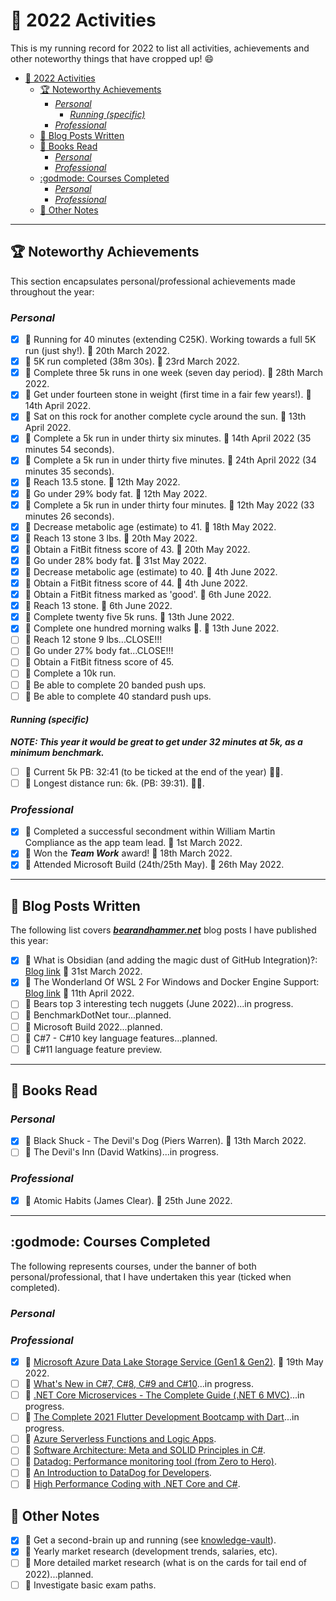 # :confetti_ball: 2022 Activities

This is my running record for 2022 to list all activities, achievements and other noteworthy things that have cropped up! :smile:

- [:confetti_ball: 2022 Activities](#confetti_ball-2022-activities)
  - [:trophy: Noteworthy Achievements](#trophy-noteworthy-achievements)
    - [*Personal*](#personal)
      - [*Running (specific)*](#running-specific)
    - [*Professional*](#professional)
  - [:postbox: Blog Posts Written](#postbox-blog-posts-written)
  - [:blue_book: Books Read](#blue_book-books-read)
    - [*Personal*](#personal-1)
    - [*Professional*](#professional-1)
  - [:godmode: Courses Completed](#godmode-courses-completed)
    - [*Personal*](#personal-2)
    - [*Professional*](#professional-2)
  - [:notebook: Other Notes](#notebook-other-notes)

---

## :trophy: Noteworthy Achievements

This section encapsulates personal/professional achievements made throughout the year:

### *Personal*

- [x] :small_orange_diamond: Running for 40 minutes (extending C25K). Working towards a full 5K run (just shy!). :date: 20th March 2022.
- [x] :small_orange_diamond: 5K run completed (38m 30s). :date: 23rd March 2022.
- [x] :small_orange_diamond: Complete three 5k runs in one week (seven day period). :date: 28th March 2022.
- [x] :small_orange_diamond: Get under fourteen stone in weight (first time in a fair few years!). :date: 14th April 2022.
- [x] :small_orange_diamond: Sat on this rock for another complete cycle around the sun. :date: 13th April 2022.
- [x] :small_orange_diamond: Complete a 5k run in under thirty six minutes. :date: 14th April 2022 (35 minutes 54 seconds).
- [x] :small_orange_diamond: Complete a 5k run in under thirty five minutes. :date: 24th April 2022 (34 minutes 35 seconds).
- [x] :small_orange_diamond: Reach 13.5 stone. :date: 12th May 2022.
- [x] :small_orange_diamond: Go under 29% body fat. :date: 12th May 2022.
- [x] :small_orange_diamond: Complete a 5k run in under thirty four minutes. :date: 12th May 2022 (33 minutes 26 seconds).
- [x] :small_orange_diamond: Decrease metabolic age (estimate) to 41. :date: 18th May 2022.
- [x] :small_orange_diamond: Reach 13 stone 3 lbs. :date: 20th May 2022.
- [x] :small_orange_diamond: Obtain a FitBit fitness score of 43. :date: 20th May 2022.
- [x] :small_orange_diamond: Go under 28% body fat. :date: 31st May 2022.
- [x] :small_orange_diamond: Decrease metabolic age (estimate) to 40. :date: 4th June 2022.
- [x] :small_orange_diamond: Obtain a FitBit fitness score of 44. :date: 4th June 2022.
- [x] :small_orange_diamond: Obtain a FitBit fitness marked as 'good'. :date: 6th June 2022.
- [x] :small_orange_diamond: Reach 13 stone. :date: 6th June 2022.
- [x] :small_orange_diamond: Complete twenty five 5k runs. :date: 13th June 2022.
- [x] :small_orange_diamond: Complete one hundred morning walks :walking:. :date: 13th June 2022.
- [ ] :small_orange_diamond: Reach 12 stone 9 lbs...CLOSE!!!
- [ ] :small_orange_diamond: Go under 27% body fat...CLOSE!!!
- [ ] :small_orange_diamond: Obtain a FitBit fitness score of 45.
- [ ] :small_orange_diamond: Complete a 10k run.
- [ ] :small_orange_diamond: Be able to complete 20 banded push ups.
- [ ] :small_orange_diamond: Be able to complete 40 standard push ups.

#### *Running (specific)*

***NOTE: This year it would be great to get under 32 minutes at 5k, as a minimum benchmark.***

- [ ] :small_orange_diamond: Current 5k PB: 32:41 (to be ticked at the end of the year) :running_man:.
- [ ] :small_orange_diamond: Longest distance run: 6k. (PB: 39:31). :running_man:.

### *Professional*

- [x] :small_orange_diamond: Completed a successful secondment within William Martin Compliance as the app team lead. :date: 1st March 2022.
- [x] :small_orange_diamond: Won the ***Team Work*** award! :date: 18th March 2022.
- [x] :small_orange_diamond: Attended Microsoft Build (24th/25th May). :date: 26th May 2022.

---

## :postbox: Blog Posts Written

The following list covers ***[bearandhammer.net](https://bearandhammer.net)*** blog posts I have published this year:

- [x] :small_orange_diamond: What is Obsidian (and adding the magic dust of GitHub Integration)?: [Blog link](https://bearandhammer.net/2022/04/01/what-is-obsidian-and-adding-the-magic-dust-of-github-integration/) :date: 31st March 2022.
- [x] :small_orange_diamond: The Wonderland Of WSL 2 For Windows and Docker Engine Support: [Blog link](https://bearandhammer.net/2022/04/11/the-wonderland-of-wsl-2-for-windows-and-docker-engine-support/) :date: 11th April 2022.
- [ ] :small_orange_diamond: Bears top 3 interesting tech nuggets (June 2022)...in progress.
- [ ] :small_orange_diamond: BenchmarkDotNet tour...planned.
- [ ] :small_orange_diamond: Microsoft Build 2022...planned.
- [ ] :small_orange_diamond: C#7 - C#10 key language features...planned.
- [ ] :small_orange_diamond: C#11 language feature preview.

---

## :blue_book: Books Read

### *Personal*

- [x] :small_orange_diamond: Black Shuck - The Devil's Dog (Piers Warren). :date: 13th March 2022.
- [ ] :small_orange_diamond: The Devil's Inn (David Watkins)...in progress.

### *Professional*

- [x] :small_orange_diamond: Atomic Habits (James Clear). :date: 25th June 2022.

---

## :godmode: Courses Completed

The following represents courses, under the banner of both personal/professional, that I have undertaken this year (ticked when completed).

### *Personal*

### *Professional*

- [x] :small_orange_diamond: [Microsoft Azure Data Lake Storage Service (Gen1 & Gen2)](https://www.udemy.com/course/microsoft-azure-data-lake/). :date: 19th May 2022.
- [ ] :small_orange_diamond: [What's New in C#7, C#8, C#9 and C#10](https://www.udemy.com/course/csharp7-whats-new/)...in progress.
- [ ] :small_orange_diamond: [.NET Core Microservices - The Complete Guide (.NET 6 MVC)](https://www.udemy.com/course/net-core-microservices-the-complete-guide-net-6-mvc/)...in progress.
- [ ] :small_orange_diamond: [The Complete 2021 Flutter Development Bootcamp with Dart](https://www.udemy.com/course/flutter-bootcamp-with-dart/)...in progress.
- [ ] :small_orange_diamond: [Azure Serverless Functions and Logic Apps](https://www.udemy.com/course/azure-serverless/).
- [ ] :small_orange_diamond: [Software Architecture: Meta and SOLID Principles in C#](https://www.udemy.com/course/solid-principles/).
- [ ] :small_orange_diamond: [Datadog: Performance monitoring tool (from Zero to Hero)](https://www.udemy.com/course/datadog-performance-monitoring-tool-from-zero-to-hero/).
- [ ] :small_orange_diamond: [An Introduction to DataDog for Developers](https://www.udemy.com/course/datadog-for-devops/).
- [ ] :small_orange_diamond: [High Performance Coding with .NET Core and C#](https://www.udemy.com/course/high-performance-coding-with-net-core-and-csharp/).

## :notebook: Other Notes

- [x] :small_orange_diamond: Get a second-brain up and running (see [knowledge-vault](https://github.com/bearandhammer/knowledge-vault)).
- [x] :small_orange_diamond: Yearly market research (development trends, salaries, etc).
- [ ] :small_orange_diamond: More detailed market research (what is on the cards for tail end of 2022)...planned.
- [ ] :small_orange_diamond: Investigate basic exam paths.